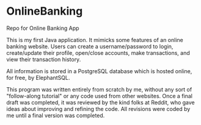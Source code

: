 # OnlineBanking
Repo for Online Banking App

This is my first Java application. It mimicks some features of an online banking website. Users can create a username/password to login, 
create/update their profile, open/close accounts, make transactions, and view their transaction history.

All information is stored in a PostgreSQL database which is hosted online, for free, by ElephantSQL.

This program was written entirely from scratch by me, without any sort of "follow-along tutorial" or any code used from other websites. 
Once a final draft was completed, it was reviewed by the kind folks at Reddit, who gave ideas about improving and refining the code. 
All revisions were coded by me until a final version was completed.
